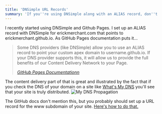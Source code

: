 ```yaml
---
title: 'DNSimple URL Records'
summary: 'If you''re using DNSimple along with an ALIAS record, don''t forget to add a URL record for www'
---
```

I recently started using DNSimple and Github Pages. I set up an ALIAS record with DNSimple for erickmerchant.com that points to erickmerchant.github.io. As GitHub Pages documentation puts it&hellip;

> Some DNS providers (like DNSimple) allow you to use an ALIAS record to point your custom apex domain to username.github.io. If your DNS provider supports this, it will allow us to provide the full benefits of our Content Delivery Network to your Page.
>
> <cite>[GitHub Pages Documentationn][github_pages_docs]</cite>

The content delivery part of that is great and illustrated by the fact that if you check the DNS of your domain on a site like [What's My DNS][what] you'll see that your site is truly distributed. ![My DNS Propagation](/uploads/thumbnails/whatsmydns.jpg)

The GitHub docs don't mention this, but you probably should set up a URL record for the www subdomain of your site. [Here's how to do that.][dnsimple_url_record_docs]

[github_pages_docs]: https://help.github.com/articles/setting-up-a-custom-domain-with-pages
[what]: https://www.whatsmydns.net/
[dnsimple_url_record_docs]:  http://support.dnsimple.com/articles/url-record/
